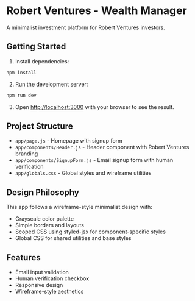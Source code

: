 # Robert Ventures - Wealth Manager

A minimalist investment platform for Robert Ventures investors.

## Getting Started

1. Install dependencies:
```bash
npm install
```

2. Run the development server:
```bash
npm run dev
```

3. Open [http://localhost:3000](http://localhost:3000) with your browser to see the result.

## Project Structure

- `app/page.js` - Homepage with signup form
- `app/components/Header.js` - Header component with Robert Ventures branding
- `app/components/SignupForm.js` - Email signup form with human verification
- `app/globals.css` - Global styles and wireframe utilities

## Design Philosophy

This app follows a wireframe-style minimalist design with:
- Grayscale color palette
- Simple borders and layouts
- Scoped CSS using styled-jsx for component-specific styles
- Global CSS for shared utilities and base styles

## Features

- Email input validation
- Human verification checkbox
- Responsive design
- Wireframe-style aesthetics
